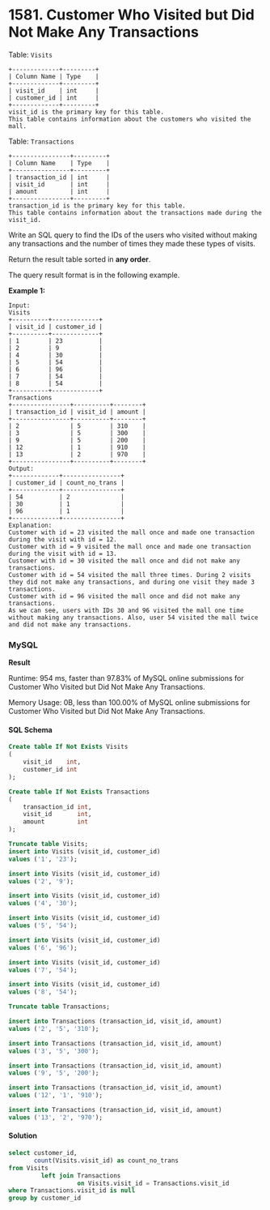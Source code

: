# 1581. Customer Who Visited but Did Not Make Any Transactions

Table: `Visits`

```
+-------------+---------+
| Column Name | Type    |
+-------------+---------+
| visit_id    | int     |
| customer_id | int     |
+-------------+---------+
visit_id is the primary key for this table.
This table contains information about the customers who visited the mall.
```

Table: `Transactions`

```
+----------------+---------+
| Column Name    | Type    |
+----------------+---------+
| transaction_id | int     |
| visit_id       | int     |
| amount         | int     |
+----------------+---------+
transaction_id is the primary key for this table.
This table contains information about the transactions made during the visit_id.
```

Write an SQL query to find the IDs of the users who visited without making any transactions and the number of times they made these types of visits.

Return the result table sorted in **any order**.

The query result format is in the following example.

**Example 1:**

```
Input: 
Visits
+----------+-------------+
| visit_id | customer_id |
+----------+-------------+
| 1        | 23          |
| 2        | 9           |
| 4        | 30          |
| 5        | 54          |
| 6        | 96          |
| 7        | 54          |
| 8        | 54          |
+----------+-------------+
Transactions
+----------------+----------+--------+
| transaction_id | visit_id | amount |
+----------------+----------+--------+
| 2              | 5        | 310    |
| 3              | 5        | 300    |
| 9              | 5        | 200    |
| 12             | 1        | 910    |
| 13             | 2        | 970    |
+----------------+----------+--------+
Output:
+-------------+----------------+
| customer_id | count_no_trans |
+-------------+----------------+
| 54          | 2              |
| 30          | 1              |
| 96          | 1              |
+-------------+----------------+
Explanation:
Customer with id = 23 visited the mall once and made one transaction during the visit with id = 12.
Customer with id = 9 visited the mall once and made one transaction during the visit with id = 13.
Customer with id = 30 visited the mall once and did not make any transactions.
Customer with id = 54 visited the mall three times. During 2 visits they did not make any transactions, and during one visit they made 3 transactions.
Customer with id = 96 visited the mall once and did not make any transactions.
As we can see, users with IDs 30 and 96 visited the mall one time without making any transactions. Also, user 54 visited the mall twice and did not make any transactions.
```

### MySQL <a href="#javascript" id="javascript"></a>

**Result**

Runtime: 954 ms, faster than 97.83% of MySQL online submissions for Customer Who Visited but Did Not Make Any Transactions.

Memory Usage: 0B, less than 100.00% of MySQL online submissions for Customer Who Visited but Did Not Make Any Transactions.

#### SQL Schema

```sql
Create table If Not Exists Visits
(
    visit_id    int,
    customer_id int
);

Create table If Not Exists Transactions
(
    transaction_id int,
    visit_id       int,
    amount         int
);

Truncate table Visits;
insert into Visits (visit_id, customer_id)
values ('1', '23');

insert into Visits (visit_id, customer_id)
values ('2', '9');

insert into Visits (visit_id, customer_id)
values ('4', '30');

insert into Visits (visit_id, customer_id)
values ('5', '54');

insert into Visits (visit_id, customer_id)
values ('6', '96');

insert into Visits (visit_id, customer_id)
values ('7', '54');

insert into Visits (visit_id, customer_id)
values ('8', '54');

Truncate table Transactions;

insert into Transactions (transaction_id, visit_id, amount)
values ('2', '5', '310');

insert into Transactions (transaction_id, visit_id, amount)
values ('3', '5', '300');

insert into Transactions (transaction_id, visit_id, amount)
values ('9', '5', '200');

insert into Transactions (transaction_id, visit_id, amount)
values ('12', '1', '910');

insert into Transactions (transaction_id, visit_id, amount)
values ('13', '2', '970');
```

#### Solution <a href="#javascript" id="javascript"></a>

```sql
select customer_id,
       count(Visits.visit_id) as count_no_trans
from Visits
         left join Transactions
                   on Visits.visit_id = Transactions.visit_id
where Transactions.visit_id is null
group by customer_id
```
